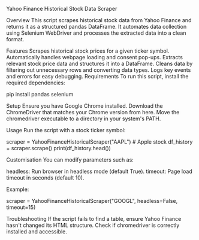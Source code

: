 Yahoo Finance Historical Stock Data Scraper

Overview
This script scrapes historical stock data from Yahoo Finance and returns it as a structured pandas DataFrame. It automates data collection using Selenium WebDriver and processes the extracted data into a clean format.

Features
Scrapes historical stock prices for a given ticker symbol.
Automatically handles webpage loading and consent pop-ups.
Extracts relevant stock price data and structures it into a DataFrame.
Cleans data by filtering out unnecessary rows and converting data types.
Logs key events and errors for easy debugging.
Requirements
To run this script, install the required dependencies:

pip install pandas selenium

Setup
Ensure you have Google Chrome installed.
Download the ChromeDriver that matches your Chrome version from here.
Move the chromedriver executable to a directory in your system's PATH.

Usage
Run the script with a stock ticker symbol:

scraper = YahooFinanceHistoricalScraper("AAPL")  # Apple stock
df_history = scraper.scrape()
print(df_history.head())

Customisation
You can modify parameters such as:

headless: Run browser in headless mode (default True).
timeout: Page load timeout in seconds (default 10).

Example:

scraper = YahooFinanceHistoricalScraper("GOOGL", headless=False, timeout=15)


Troubleshooting
If the script fails to find a table, ensure Yahoo Finance hasn't changed its HTML structure.
Check if chromedriver is correctly installed and accessible.

